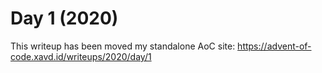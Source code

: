 # Day 1 (2020)

This writeup has been moved my standalone AoC site: https://advent-of-code.xavd.id/writeups/2020/day/1

